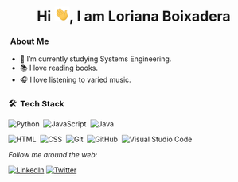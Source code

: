 <h1 align="center">Hi <img src="https://raw.githubusercontent.com/ABSphreak/ABSphreak/master/gifs/Hi.gif" width="30px">, I am Loriana Boixadera </h1>

### &nbsp;About Me

- 🌱 I’m currently studying Systems Engineering.
- 📚 I love reading books.
- 🎧 I love listening to varied music.
<!--  Personal Data
- 📫 How to reach me lorianaboixadera@gmail.com
- My social networks:
  - [Instagram](https://www.instagram.com/lorianaboixadera/)
  - [Twitter](https://twitter.com/LBoixadera)
  - [LinkedIN](https://www.linkedin.com/in/loriana-boixadera-a0b2221a2/)
-->

### 🛠 &nbsp;Tech Stack

![Python](https://img.shields.io/badge/-Python-05122A?style=flat&logo=python)&nbsp;
![JavaScript](https://img.shields.io/badge/-JavaScript-05122A?style=flat&logo=javascript)&nbsp;
![Java](https://img.shields.io/badge/-Java-05122A?style=flat&logo=Java&logoColor=FFA518)&nbsp;
<!--![C#](https://img.shields.io/badge/-C-05122A?style=flat&logo=C&logoColor=A8B9CC)&nbsp;-->
![HTML](https://img.shields.io/badge/-HTML-05122A?style=flat&logo=HTML5)&nbsp;
![CSS](https://img.shields.io/badge/-CSS-05122A?style=flat&logo=CSS3&logoColor=1572B6)&nbsp;
![Git](https://img.shields.io/badge/-Git-05122A?style=flat&logo=git)&nbsp;
![GitHub](https://img.shields.io/badge/-GitHub-05122A?style=flat&logo=github)&nbsp;
![Visual Studio Code](https://img.shields.io/badge/-Visual%20Studio%20Code-05122A?style=flat&logo=visual-studio-code&logoColor=007ACC)&nbsp;


<i>Follow me around the web:</i><br>

<a href="https://www.linkedin.com/in/loriana-boixadera-a0b2221a2/" target="_blank"><img src="https://img.shields.io/badge/LinkedIn-%230077B5.svg?&style=flat-square&logo=linkedin&logoColor=white" alt="LinkedIn"></a>
<a href="https://twitter.com/LBoixadera" target="_blank"><img src="https://img.shields.io/badge/Twitter-%230077E8.svg?&style=flat-square&logo=twitter&logoColor=white" alt="Twitter"></a>
<!---
Lo-Boix-16/Lo-Boix-16 is a ✨ special ✨ repository because its `README.md` (this file) appears on your GitHub profile.
You can click the Preview link to take a look at your changes.
--->
